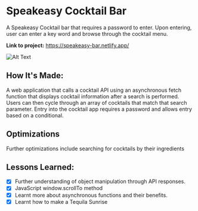 # Speakeasy Cocktail Bar
A Speakeasy Cocktail bar that requires a password to enter. Upon entering, user can enter a key word and browse through the cocktail menu.

**Link to project:** https://speakeasy-bar.netlify.app/

![Alt Text](https://i.ibb.co/qN58Jp0/Screenshot-2022-08-30-at-11-10-15-1.png)

## How It's Made:

A web application that calls a cocktail API using an asynchronous fetch function that displays cocktail information after a search is performed. Users can then cycle through an array of cocktails that match that search parameter. Entry into the cocktail app requires a password and allows entry based on a conditional. 


## Optimizations

Further optimizations include searching for cocktails by their ingredients


## Lessons Learned:

- [x] Further understanding of object manipulation through API responses.
- [x] JavaScript window.scrollTo method
- [x] Learnt more about asynchronous functions and their benefits.
- [x] Learnt how to make a Tequila Sunrise
